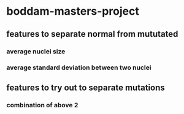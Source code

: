 # boddam-masters-project

## features to separate normal from mututated
### average nuclei size
### average standard deviation between two nuclei

## features to try out to separate mutations  
### combination of above 2
### 
